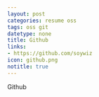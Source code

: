 ```yaml
---
layout: post
categories: resume oss
tags: oss git
datetype: none
title: Github
links:
- https://github.com/soywiz
icon: github.png
notitle: true
---
```


Github

